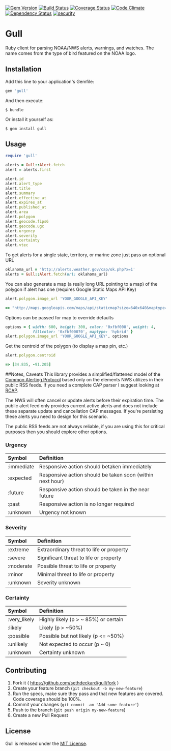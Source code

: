 [![Gem Version](https://badge.fury.io/rb/gull.svg)](http://badge.fury.io/rb/gull)
[![Build Status](https://travis-ci.org/sethdeckard/gull.svg?branch=master)](https://travis-ci.org/sethdeckard/gull)
[![Coverage Status](https://coveralls.io/repos/sethdeckard/gull/badge.png)](https://coveralls.io/r/sethdeckard/gull)
[![Code Climate](https://codeclimate.com/github/sethdeckard/gull/badges/gpa.svg)](https://codeclimate.com/github/sethdeckard/gull)
[![Dependency Status](https://gemnasium.com/sethdeckard/gull.svg)](https://gemnasium.com/sethdeckard/gull)
[![security](https://hakiri.io/github/sethdeckard/gull/master.svg)](https://hakiri.io/github/sethdeckard/gull/master)
# Gull

Ruby client for parsing NOAA/NWS alerts, warnings, and watches. The name comes from the type of bird featured on the NOAA logo.

## Installation

Add this line to your application's Gemfile:

```ruby
gem 'gull'
```

And then execute:

    $ bundle

Or install it yourself as:

    $ gem install gull

## Usage

```ruby
require 'gull'

alerts = Gull::Alert.fetch
alert = alerts.first

alert.id
alert.alert_type
alert.title
alert.summary
alert.effective_at
alert.expires_at
alert.published_at
alert.area
alert.polygon
alert.geocode.fips6
alert.geocode.ugc
alert.urgency
alert.severity
alert.certainty
alert.vtec
```

To get alerts for a single state, territory, or marine zone just pass an optional URL

```ruby
oklahoma_url = 'http://alerts.weather.gov/cap/ok.php?x=1'
alerts = Gull::Alert.fetch(url: oklahoma_url)
```

You can also generate a map (a really long URL pointing to a map) of the polygon if alert has one (requires Google Static Maps API Key)

```ruby
alert.polygon.image_url 'YOUR_GOOGLE_API_KEY'

=> "http://maps.googleapis.com/maps/api/staticmap?size=640x640&maptype=roadmap&path=color:0xff0000|weight:3|fillcolor:0xff000060|38.73,-94.22|38.75,-94.16|38.57,-93.94|38.4,-93.84|38.4,-93.91|38.73,-94.22&key=YOUR_GOOGLE_API_KEY"
```

Options can be passed for map to override defaults

```ruby
options = { width: 600, height: 300, color: '0xfbf000', weight: 4,
            fillcolor: '0xfbf00070', maptype: 'hybrid' } 
alert.polygon.image_url 'YOUR_GOOGLE_API_KEY', options 
```

Get the centroid of the polygon (to display a map pin, etc.)

```ruby
alert.polygon.centroid

=> [34.835, -91.205]
```
	
##Notes, Caveats
This library provides a simplified/flattened model of the [Common Alerting Protocol](http://docs.oasis-open.org/emergency/cap/v1.2/CAP-v1.2-os.html) based only on the elements NWS utilizes in their public RSS feeds. If you need a complete CAP parser I suggest looking at [RCAP](https://github.com/farrel/RCAP).

The NWS will often cancel or update alerts before their expiration time. The public alert feed only provides current active alerts and does not include these separate update and cancellation CAP messages. If you're persisting these alerts you need to design for this scenario.

The public RSS feeds are not always reliable, if you are using this for critical purposes then you should explore other options.

### Urgency

| Symbol        | Definition          
| :------------- |:-------------
| :immediate  | Responsive action should betaken immediately
| :expected  | Responsive action should be taken soon (within next hour)
| :future  | Responsive action should be taken in the near future
| :past  | Responsive action is no longer required
| :unknown  | Urgency not known

### Severity

| Symbol        | Definition          
| :------------- |:-------------
| :extreme  | Extraordinary threat to life or property
| :severe  | Significant threat to life or property
| :moderate  | Possible threat to life or property
| :minor  | Minimal threat to life or property
| :unknown  | Severity unknown

### Certainty

| Symbol        | Definition          
| :------------- |:-------------
| :very_likely  | Highly likely (p > ~ 85%) or certain
| :likely  | Likely (p > ~50%)
| :possible  | Possible but not likely (p <= ~50%)
| :unlikely  | Not expected to occur (p ~ 0)
| :unknown  | Certainty unknown


## Contributing

1. Fork it ( https://github.com/sethdeckard/gull/fork )
2. Create your feature branch (`git checkout -b my-new-feature`)
3. Run the specs, make sure they pass and that new features are covered. Code coverage should be 100%.
4. Commit your changes (`git commit -am 'Add some feature'`)
5. Push to the branch (`git push origin my-new-feature`)
6. Create a new Pull Request

## License

Gull is released under the [MIT License](http://www.opensource.org/licenses/MIT).
